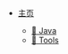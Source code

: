 * [<i class="fa fa-paper-plane-o fa-1x"></i> 主页](README.md)
  
    * [🍵 Java](README?id=🍵-java)
    * [🔨 Tools](README?id=🔨-tools)
    


